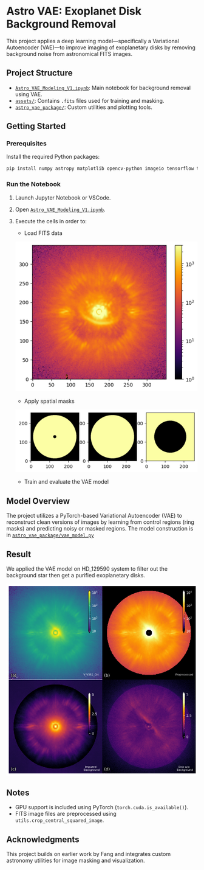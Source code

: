 # Astro VAE: Exoplanet Disk Background Removal

This project applies a deep learning model—specifically a Variational Autoencoder (VAE)—to improve imaging of exoplanetary disks by removing background noise from astronomical FITS images.

## Project Structure

- [`Astro_VAE_Modeling_V1.ipynb`](https://github.com/astraeus999/POLARIS_img_analysis/blob/main/VaeImputation/Astro_VAE_Modeling_V1.ipynb): Main notebook for background removal using VAE.
- [`assets/`](https://github.com/astraeus999/POLARIS_img_analysis/tree/main/VaeImputation/assets): Contains `.fits` files used for training and masking.
- [`astro_vae_package/`](https://github.com/astraeus999/POLARIS_img_analysis/tree/main/VaeImputation/astro_vae_package): Custom utilities and plotting tools.

## Getting Started

### Prerequisites

Install the required Python packages:

```bash
pip install numpy astropy matplotlib opencv-python imageio tensorflow torch scikit-learn
```

### Run the Notebook

1. Launch Jupyter Notebook or VSCode.
2. Open [`Astro_VAE_Modeling_V1.ipynb`]((https://github.com/astraeus999/POLARIS_img_analysis/blob/main/VaeImputation/Astro_VAE_Modeling_V1.ipynb)).
3. Execute the cells in order to:
   - Load FITS data
   
   ![data](images/exoplanetary_disks.png)
   
   - Apply spatial masks
   
   ![masks](images/masks.png)
   
   - Train and evaluate the VAE model

## Model Overview

The project utilizes a PyTorch-based Variational Autoencoder (VAE) to reconstruct clean versions of images by learning from control regions (ring masks) and predicting noisy or masked regions. The model construction is in [`astro_vae_package/vae_model.py`](https://github.com/astraeus999/POLARIS_img_analysis/blob/main/VaeImputation/astro_vae_package/vae_model.py)

## Result

We applied the VAE model on HD_129590 system to filter out the background star then get a purified exoplanetary disks.

![final_result](images/final_result.png)

## Notes

- GPU support is included using PyTorch (`torch.cuda.is_available()`).
- FITS image files are preprocessed using `utils.crop_central_squared_image`.

## Acknowledgments

This project builds on earlier work by Fang and integrates custom astronomy utilities for image masking and visualization.
